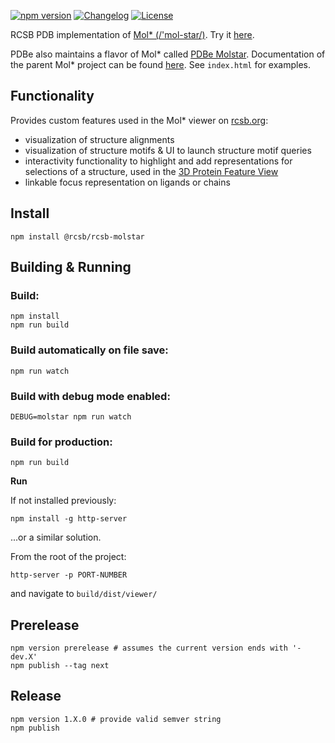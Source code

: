 [![npm version](https://badge.fury.io/js/%40rcsb%2Frcsb-molstar.svg)](https://www.npmjs.com/package/@rcsb/rcsb-molstar)
[![Changelog](https://img.shields.io/badge/changelog--lightgrey.svg?style=flat)](https://github.com/rcsb/rcsb-molstar/blob/master/CHANGELOG.md)
[![License](http://img.shields.io/badge/license-MIT-blue.svg?style=flat)](./LICENSE)

RCSB PDB implementation of [Mol* (/'mol-star/)](https://github.com/molstar/molstar).
Try it [here](https://rcsb.org/3d-view/).

PDBe also maintains a flavor of Mol* called [PDBe Molstar](https://github.com/PDBeurope/pdbe-molstar).
Documentation of the parent Mol* project can be found [here](https://molstar.org/docs/). See `index.html` for examples.

## Functionality
Provides custom features used in the Mol* viewer on [rcsb.org](https://www.rcsb.org/3d-view):
- visualization of structure alignments
- visualization of structure motifs & UI to launch structure motif queries
- interactivity functionality to highlight and add representations for selections of a structure, used in the [3D Protein Feature View](https://www.rcsb.org/3d-sequence/4hhb)
- linkable focus representation on ligands or chains

## Install
    npm install @rcsb/rcsb-molstar

## Building & Running

### Build:
    npm install
    npm run build

### Build automatically on file save:
    npm run watch

### Build with debug mode enabled:
    DEBUG=molstar npm run watch

### Build for production:
    npm run build

**Run**

If not installed previously:

    npm install -g http-server

...or a similar solution.

From the root of the project:

    http-server -p PORT-NUMBER

and navigate to `build/dist/viewer/`

## Prerelease
    npm version prerelease # assumes the current version ends with '-dev.X'
    npm publish --tag next

## Release
    npm version 1.X.0 # provide valid semver string
    npm publish